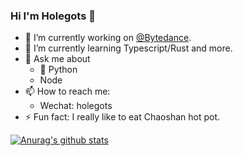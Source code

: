 ### Hi I'm Holegots 👋
- 🔭 I’m currently working on [@Bytedance](https://github.com/bytedance).
- 🌱 I’m currently learning Typescript/Rust and more.
- 💬 Ask me about 
  - 🐍 Python
  - Node
- 📫 How to reach me: 
  - Wechat: holegots
- ⚡ Fun fact: I really like to eat Chaoshan hot pot.
<!--
**fuergaosi233/fuergaosi233** is a ✨ _special_ ✨ repository because its `README.md` (this file) appears on your GitHub profile.


- 🔭 I’m currently working on ...
- 🌱 I’m currently learning ...
- 👯 I’m looking to collaborate on ...
- 🤔 I’m looking for help with ...
- 💬 Ask me about ...
- 📫 How to reach me: ...
- 😄 Pronouns: ...
- ⚡ Fun fact: ...
-->
[![Anurag's github stats](https://github-readme-stats.vercel.app/api?username=fuergaosi233&show_icons=true&theme=radical)](https://github.com/anuraghazra/github-readme-stats)
